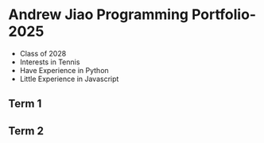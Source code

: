 # Andrew Jiao Programming Portfolio-2025
* Class of 2028
* Interests in Tennis
* Have Experience in Python
* Little Experience in Javascript
## Term 1

## Term 2
